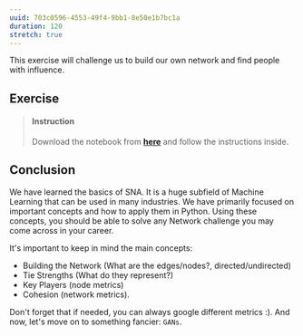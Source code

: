 ```yaml
---
uuid: 703c0596-4553-49f4-9bb1-8e50e1b7bc1a
duration: 120
stretch: true
---
```



This exercise will challenge us to build our own network and find people with influence.

## Exercise


> #### Instruction
> Download the notebook from [**here**](https://drive.google.com/file/d/1G5QKVo9KR5UAKuQmgqp8dMrDOKEfKT2c/view?usp=sharing) and follow the instructions inside.




## Conclusion

We have learned the basics of SNA. It is a huge subfield of Machine Learning that can be used in many industries. We have primarily focused on important concepts and how to apply them in Python. Using these concepts, you should be able to solve any Network challenge you may come across in your career.

It's important to keep in mind the main concepts:

- Building the Network (What are the edges/nodes?, directed/undirected)
- Tie Strengths (What do they represent?)
- Key Players (node metrics)
- Cohesion (network metrics).


Don't forget that if needed, you can always google different metrics :). And now, let's move on to something fancier: `GANs`.